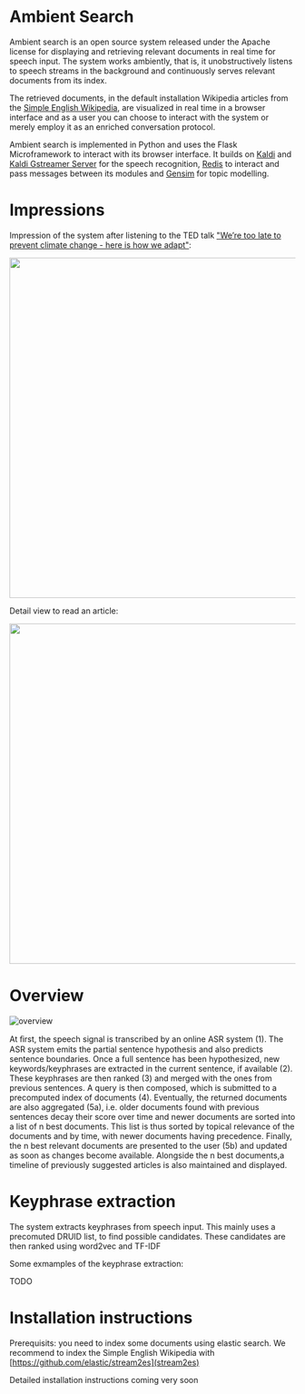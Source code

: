 # Ambient Search

Ambient search is an open source system released under the Apache license for displaying and retrieving relevant documents in real time for speech input. The system works ambiently, that is, it unobstructively listens to speech streams in the background and continuously serves relevant documents from its index. 

The retrieved documents, in the default installation Wikipedia articles from the [Simple English Wikipedia](https://simple.wikipedia.org/wiki/Main_Page), are visualized in real time in a browser interface and as a user you can choose to interact with the system or merely employ it as an enriched conversation protocol.

Ambient search is implemented in Python and uses the Flask Microframework to interact with its browser interface. It builds on [Kaldi](http://kaldi-asr.org/) and [Kaldi Gstreamer Server](https://github.com/alumae/kaldi-gstreamer-server) for the speech recognition, [Redis](http://redis.io/) to interact and pass messages between its modules and [Gensim](https://radimrehurek.com/gensim/) for topic modelling. 

# Impressions

Impression of the system after listening to the TED talk ["We’re too late to prevent climate change - here is how we adapt"](https://www.ted.com/talks/alice_bows_larkin_we_re_too_late_to_prevent_climate_change_here_s_how_we_adapt?language=en):

<p align="center">
<img src="https://github.com/bmilde/ambientsearch/raw/master/screenshots/screenshot1.png" width="600px" align="center">
</p>

Detail view to read an article:

<p align="center">
<img src="https://github.com/bmilde/ambientsearch/raw/master/screenshots/screenshot2.png" width="600px" align="center">
</p>

# Overview
![overview](https://github.com/bmilde/ambientsearch/raw/master/screenshots/overview.png)

At ﬁrst, the speech signal is transcribed by an online ASR system (1). The ASR system emits the partial sentence hypothesis and also predicts sentence boundaries. Once a full sentence has been hypothesized, new keywords/keyphrases are extracted in the current sentence, if available (2). These keyphrases are then ranked (3) and merged with the ones from previous sentences. A query is then composed, which is submitted to a precomputed index of documents (4). Eventually, the returned documents are also aggregated (5a), i.e. older documents found with previous sentences decay their score over time and newer documents are sorted into a list of n best documents. This list is thus sorted by topical relevance of the documents and by time, with newer documents having precedence. Finally, the n best relevant documents are presented to the user (5b) and updated as soon as changes become available. Alongside the n best documents,a timeline of previously suggested articles is also maintained and displayed.

# Keyphrase extraction

The system extracts keyphrases from speech input. This mainly uses a precomuted DRUID list, to find possible candidates. These candidates are then ranked using word2vec and TF-IDF

Some exmamples of the keyphrase extraction:

TODO

# Installation instructions

Prerequisits: you need to index some documents using elastic search. We recommend to index the Simple English Wikipedia with [https://github.com/elastic/stream2es](stream2es)

Detailed installation instructions coming  very soon
